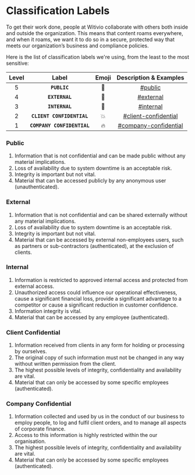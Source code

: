 ﻿# Classification Labels

To get their work done, people at Witivio collaborate with others both inside and outside the organization. This means that content roams everywhere, and when it roams, we want it to do so in a secure, protected way that meets our organization’s business and compliance policies.  

Here is the list of classification labels we're using, from the least to the most sensitive:

| Level | Label | Emoji | Description & Examples |
|:-----:|:-----:|:-----:|:----------------------:|
| 5 | **`PUBLIC`** | 📢 | [#public](#public) |
| 4 | **`EXTERNAL`** | 🔑 | [#external](#external) |
| 3 | **`INTERNAL`** | 🔐 | [#internal](#internal) |
| 2 | **`CLIENT CONFIDENTIAL`** | 💥 | [#client-confidential](#client-confidential) |
| 1 | **`COMPANY CONFIDENTIAL`** | 🔥 | [#company-confidential](#company-confidential) |

### Public
1.	Information that is not confidential and can be made public without any material implications.
2.	Loss of availability due to system downtime is an acceptable risk.
3.	Integrity is important but not vital.
4.	Material that can be accessed publicly by any anonymous user (unauthenticated).

### External
1.	Information that is not confidential and can be shared externally without any material implications.
2.	Loss of availability due to system downtime is an acceptable risk.
3.	Integrity is important but not vital.
4.	Material that can be accessed by external non-employees users, such as partners or sub-contractors (authenticated), at the exclusion of clients.

### Internal
1.	Information is restricted to approved internal access and protected from external access. 
2.	Unauthorized access could influence our operational effectiveness, cause a significant financial loss, provide a significant advantage to a competitor or cause a significant reduction in customer confidence. 
3.	Information integrity is vital.
4.	Material that can be accessed by any employee (authenticated).

### Client Confidential
1.	Information received from clients in any form for holding or processing by ourselves.
2.	The original copy of such information must not be changed in any way without written permission from the client. 
3.	The highest possible levels of integrity, confidentiality and availability are vital.
4.	Material that can only be accessed by some specific employees (authenticated).

### Company Confidential
1.	Information collected and used by us in the conduct of our business to employ people, to log and fulfil client orders, and to manage all aspects of corporate finance. 
2.	Access to this information is highly restricted within the our organisation. 
3.	The highest possible levels of integrity, confidentiality and availability are vital.
4.	Material that can only be accessed by some specific employees (authenticated).

<Classification label="public" />
<Intercom />
<Clarity />
<GoogleAnalytics />